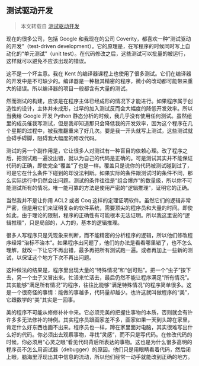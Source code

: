 
测试驱动开发
------

>本文转载自 [测试驱动开发](http://www.yinwang.org/blog-cn/2013/04/07/test-driven-dev)

现在的很多公司，包括 Google 和我现在的公司 Coverity，都喜欢一种“测试驱动的开发”（test-driven development）。它的原理是，在写程序的时候同时写上自动化的“单元测试”（unit test）。在代码修改之后，这些测试可以批量的被运行，这样就可以避免不应该出现的错误。

这不是一个坏主意。我在 Kent 的编译器课程上也使用了很多测试。它们在编译器的开发中是不可缺少的。编译器是一种极其精密的程序，微小的改动都可能带来重大的错误。所以编译器的项目一般都含有大量的测试。

然而测试的构建，应该是在程序主体已经成形的情况下才能进行。如果程序属于创造性的设计，主体并未成形，过早的加入测试反而会大幅度的降低开发效率。所以当我给 Google 开发 Python 静态分析的时候，我几乎没有使用任何测试。虽然组里的成员催我写测试，但是我却知道那只会降低我的开发效率，因为这个程序在几个星期的过程中，被我推翻重来了好几次。要是我一开头就写上测试，这些测试就会碍手碍脚，阻碍我大幅度的修改代码。

测试的另一个副作用是，它让很多人对测试有一种盲目的依赖心理。改了程序之后，把测试跑一遍没出错，就以为自己的代码是正确的。可是测试其实并不能保证代码的正确，即使完全“覆盖”了也是一样。覆盖只是说你的代码被测试碰到过了，可是它在什么条件下碰到的却没法判断。如果实际的条件跟测试时的条件不同，那么实际运行中仍然会出问题。测试的条件往往是“组合爆炸”的数量级，所以你不可能测试所有的情况。唯一能可靠的方法是使用严密的“逻辑推理”，证明它的正确。

当然我并不是让你用 ACL2 或者 Coq 这样的定理证明软件。虽然它们的逻辑非常严密，但是用它们来证明复杂的软件系统，需要顶尖的程序员和大量的时间。即使如此，由于理论的限制，程序的正确性有可能根本无法证明。所以我这里说的“逻辑推理”，只是局部的，人力的，基本的逻辑推理。

很多人写程序只是凭现象来判断，而不能精密的分析程序的逻辑，所以他们修改程序经常“治标不治本”。如果程序出问题了，他们的办法是看看哪里错了，也不怎么理解，就改一下让它不再出错，最多再把所有测试跑一遍。或者再加上一些新的测试，以保证这个地方下次不再出问题。

这种做法的结果是，程序里出现大量的“特殊情况”和“创可贴”。把一个“虫子”按下去，另一个虫子又冒出来。忙活来忙活去，最后仍然不能让程序满足“所有情况”。其实能够“满足所有情况”的程序，往往比能够“满足特殊情况”的程序简单很多。这是一个很奇怪的事情：能做的事越多，代码量却越少。也许这就叫做程序的“美”，它跟数学的“美”其实是一回事。

美的程序不可能从修修补补中来。它必须完美的把握住事物的本质，否则就会有许许多多无法修补的特例。其实程序员跟画家差不多，画家如果一天到头蹲在家里，肯定什么好东西也画不出来。程序员也一样，蹲在家里面对电脑，其实很难写出什么好的代码。你必须出去观察事物，寻找“灵感”，而不只是写代码。在修改代码的时候，你必须用“心灵之眼”看见代码背后所表达的事物。这也是为什么很多高明的程序员不怎么用调试器（debugger）的原因。他们只是用眼睛看着代码，然后闭上眼，脑海里浮现出其中信息的流动，所以他们经常一动手就能改到正确的地方。